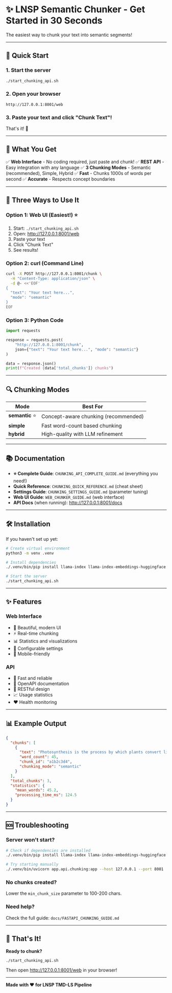 # ✨ LNSP Semantic Chunker - Get Started in 30 Seconds

The easiest way to chunk your text into semantic segments!

---

## 🚀 Quick Start

### 1. Start the server

```bash
./start_chunking_api.sh
```

### 2. Open your browser

```
http://127.0.0.1:8001/web
```

### 3. Paste your text and click "Chunk Text"!

That's it! 🎉

---

## 📖 What You Get

✅ **Web Interface** - No coding required, just paste and chunk!
✅ **REST API** - Easy integration with any language
✅ **3 Chunking Modes** - Semantic (recommended), Simple, Hybrid
✅ **Fast** - Chunks 1000s of words per second
✅ **Accurate** - Respects concept boundaries

---

## 🎯 Three Ways to Use It

### Option 1: Web UI (Easiest!) ⭐

1. Start: `./start_chunking_api.sh`
2. Open: http://127.0.0.1:8001/web
3. Paste your text
4. Click "Chunk Text"
5. See results!

### Option 2: curl (Command Line)

```bash
curl -X POST http://127.0.0.1:8001/chunk \
  -H "Content-Type: application/json" \
  -d @- <<'EOF'
{
  "text": "Your text here...",
  "mode": "semantic"
}
EOF
```

### Option 3: Python Code

```python
import requests

response = requests.post(
    "http://127.0.0.1:8001/chunk",
    json={"text": "Your text here...", "mode": "semantic"}
)

data = response.json()
print(f"Created {data['total_chunks']} chunks")
```

---

## 🔍 Chunking Modes

| Mode | Best For |
|------|----------|
| **semantic** ⭐ | Concept-aware chunking (recommended) |
| **simple** | Fast word-count based chunking |
| **hybrid** | High-quality with LLM refinement |

---

## 📚 Documentation

- **⭐ Complete Guide**: `CHUNKING_API_COMPLETE_GUIDE.md` (everything you need!)
- **Quick Reference**: `CHUNKING_QUICK_REFERENCE.md` (cheat sheet)
- **Settings Guide**: `CHUNKING_SETTINGS_GUIDE.md` (parameter tuning)
- **Web UI Guide**: `WEB_CHUNKER_GUIDE.md` (web interface)
- **API Docs** (when running): http://127.0.0.1:8001/docs

---

## 🛠️ Installation

If you haven't set up yet:

```bash
# Create virtual environment
python3 -m venv .venv

# Install dependencies
./.venv/bin/pip install llama-index llama-index-embeddings-huggingface

# Start the server
./start_chunking_api.sh
```

---

## ✨ Features

### Web Interface

- 🎨 Beautiful, modern UI
- ⚡ Real-time chunking
- 📊 Statistics and visualizations
- 🔧 Configurable settings
- 📱 Mobile-friendly

### API

- 🚀 Fast and reliable
- 📖 OpenAPI documentation
- 🔄 RESTful design
- 📈 Usage statistics
- ❤️ Health monitoring

---

## 📊 Example Output

```json
{
  "chunks": [
    {
      "text": "Photosynthesis is the process by which plants convert light energy...",
      "word_count": 45,
      "chunk_id": "a1b2c3d4",
      "chunking_mode": "semantic"
    }
  ],
  "total_chunks": 3,
  "statistics": {
    "mean_words": 45.2,
    "processing_time_ms": 124.5
  }
}
```

---

## 🆘 Troubleshooting

### Server won't start?

```bash
# Check if dependencies are installed
./.venv/bin/pip install llama-index llama-index-embeddings-huggingface

# Try starting manually
./.venv/bin/uvicorn app.api.chunking:app --host 127.0.0.1 --port 8001
```

### No chunks created?

Lower the `min_chunk_size` parameter to 100-200 chars.

### Need help?

Check the full guide: `docs/FASTAPI_CHUNKING_GUIDE.md`

---

## 🎉 That's It!

**Ready to chunk?**

```bash
./start_chunking_api.sh
```

Then open http://127.0.0.1:8001/web in your browser!

---

**Made with ❤️ for LNSP TMD-LS Pipeline**

